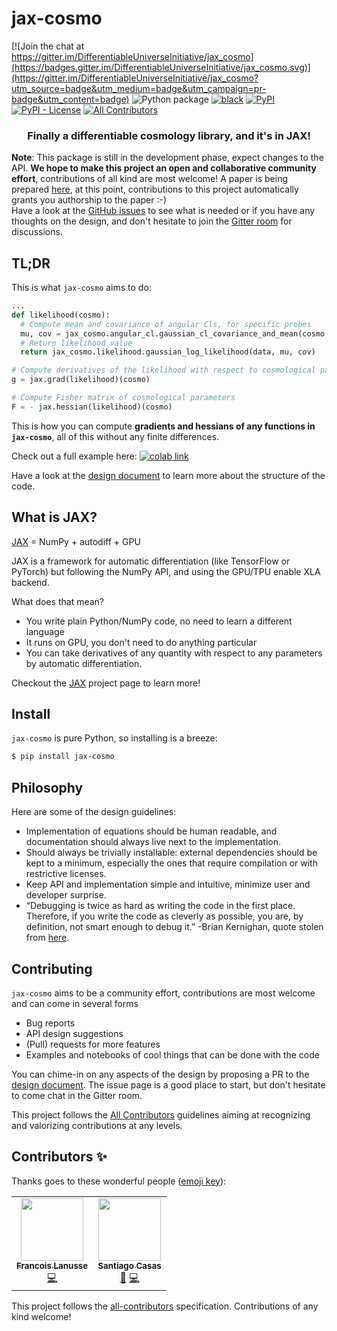 # jax-cosmo

[![Join the chat at https://gitter.im/DifferentiableUniverseInitiative/jax_cosmo](https://badges.gitter.im/DifferentiableUniverseInitiative/jax_cosmo.svg)](https://gitter.im/DifferentiableUniverseInitiative/jax_cosmo?utm_source=badge&utm_medium=badge&utm_campaign=pr-badge&utm_content=badge) ![Python package](https://github.com/DifferentiableUniverseInitiative/jax_cosmo/workflows/Python%20package/badge.svg) [![black](https://img.shields.io/badge/code%20style-black-000000.svg)](https://github.com/psf/black) [![PyPI](https://img.shields.io/pypi/v/jax-cosmo)](https://pypi.org/project/jax-cosmo/) [![PyPI - License](https://img.shields.io/pypi/l/jax-cosmo)](https://github.com/google/jax-cosmo/blob/master/LICENSE)  <!-- ALL-CONTRIBUTORS-BADGE:START - Do not remove or modify this section -->
[![All Contributors](https://img.shields.io/badge/all_contributors-2-orange.svg?style=flat-square)](#contributors-)
<!-- ALL-CONTRIBUTORS-BADGE:END -->

<h3 align="center">Finally a differentiable cosmology library, and it's in JAX!</h3>


**Note**: This package is still in the development phase, expect changes to the API. **We hope to make this project an open and collaborative community effort**, contributions of all kind are most welcome! A paper is being prepared [here](https://github.com/DifferentiableUniverseInitiative/jax-cosmo-paper), at this point, contributions to this project automatically grants you authorship to the paper :-)  
Have a look at the [GitHub issues](https://github.com/DifferentiableUniverseInitiative/jax_cosmo/issues) to see what is needed or if you have any thoughts on the design, and don't hesitate to join the [Gitter room](https://gitter.im/DifferentiableUniverseInitiative/jax_cosmo) for discussions.

## TL;DR

This is what `jax-cosmo` aims to do:

```python
...
def likelihood(cosmo):
  # Compute mean and covariance of angular Cls, for specific probes
  mu, cov = jax_cosmo.angular_cl.gaussian_cl_covariance_and_mean(cosmo, ell, probes)
  # Return likelihood value
  return jax_cosmo.likelihood.gaussian_log_likelihood(data, mu, cov)

# Compute derivatives of the likelihood with respect to cosmological parameters
g = jax.grad(likelihood)(cosmo)

# Compute Fisher matrix of cosmological parameters
F = - jax.hessian(likelihood)(cosmo)
```
This is how you can compute **gradients and hessians of any functions in `jax-cosmo`**,
all of this without any finite differences.

Check out a full example here: [![colab link](https://colab.research.google.com/assets/colab-badge.svg)](https://colab.research.google.com/github/DifferentiableUniverseInitiative/jax_cosmo/blob/master/notebooks/jax-cosmo-intro.ipynb)

Have a look at the [design document](design.md) to learn more about the structure of the code.

## What is JAX?

[JAX](https://github.com/google/jax) = NumPy + autodiff + GPU

JAX is a framework for automatic differentiation (like TensorFlow or PyTorch) but following the NumPy API, and using the GPU/TPU enable XLA backend.

What does that mean?
  - You write plain Python/NumPy code, no need to learn a different language
  - It runs on GPU, you don't need to do anything particular
  - You can take derivatives of any quantity with respect to any parameters by
  automatic differentiation.

Checkout the [JAX](https://github.com/google/jax) project page to learn more!

## Install

`jax-cosmo` is pure Python, so installing is a breeze:
```bash
$ pip install jax-cosmo
```

## Philosophy

Here are some of the design guidelines:
  - Implementation of equations should be human readable, and documentation should always live next to the implementation.
  - Should always be trivially installable: external dependencies should be kept
  to a minimum, especially the ones that require compilation or with restrictive licenses.
  - Keep API and implementation simple and intuitive, minimize user and developer
  surprise.
  - “Debugging is twice as hard as writing the code in the first place. Therefore, if you write the code as cleverly as possible, you are, by definition, not smart enough to debug it.” -Brian Kernighan, quote stolen from
  [here](https://flax.readthedocs.io/en/latest/philosophy.html).

## Contributing

`jax-cosmo` aims to be a community effort, contributions are most welcome and
can come in several forms
  - Bug reports
  - API design suggestions
  - (Pull) requests for more features
  - Examples and notebooks of cool things that can be done with the code

You can chime-in on any aspects of the design by proposing a PR to the [design document](design.md). The issue page is a good place to start, but don't hesitate to come chat in the Gitter room.

This project follows the [All Contributors](https://allcontributors.org/) guidelines aiming at recognizing and valorizing
contributions at any levels.  

## Contributors ✨

Thanks goes to these wonderful people ([emoji key](https://allcontributors.org/docs/en/emoji-key)):

<!-- ALL-CONTRIBUTORS-LIST:START - Do not remove or modify this section -->
<!-- prettier-ignore-start -->
<!-- markdownlint-disable -->
<table>
  <tr>
    <td align="center"><a href="http://flanusse.net"><img src="https://avatars0.githubusercontent.com/u/861591?v=4" width="100px;" alt=""/><br /><sub><b>Francois Lanusse</b></sub></a><br /><a href="https://github.com/DifferentiableUniverseInitiative/jax_cosmo/commits?author=EiffL" title="Code">💻</a></td>
    <td align="center"><a href="http://www.cosmostat.org/people/santiago-casas"><img src="https://avatars0.githubusercontent.com/u/6987716?v=4" width="100px;" alt=""/><br /><sub><b>Santiago Casas</b></sub></a><br /><a href="https://github.com/DifferentiableUniverseInitiative/jax_cosmo/issues?q=author%3Asantiagocasas" title="Bug reports">🐛</a> <a href="https://github.com/DifferentiableUniverseInitiative/jax_cosmo/commits?author=santiagocasas" title="Code">💻</a></td>
  </tr>
</table>

<!-- markdownlint-enable -->
<!-- prettier-ignore-end -->
<!-- ALL-CONTRIBUTORS-LIST:END -->

This project follows the [all-contributors](https://github.com/all-contributors/all-contributors) specification. Contributions of any kind welcome!
